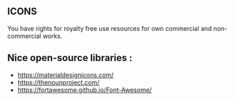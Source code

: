 ## ICONS
You have rights for royalty free use resources for own commercial and non-commercial works.

## Nice open-source libraries :

- https://materialdesignicons.com/
- https://thenounproject.com/
- https://fortawesome.github.io/Font-Awesome/
